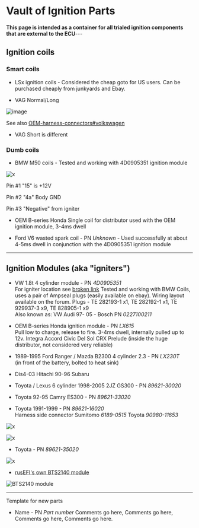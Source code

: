 # Vault of Ignition Parts

**This page is intended as a container for all trialed ignition components that are external to the ECU**---

## Ignition coils

### Smart coils

* LSx ignition coils - Considered the cheap goto for US users. Can be purchased cheaply from junkyards and Ebay.

* VAG Normal/Long

![image](https://user-images.githubusercontent.com/48498823/225203719-d92edd9a-fe02-4af6-ba76-acded2d7b1b9.png)

See also [OEM-harness-connectors#volkswagen](OEM-harness-connectors#volkswagen)

* VAG Short is different

### Dumb coils

* BMW M50 coils - Tested and working with 4D0905351 ignition module

![x](OEM-Docs/Bmw/bmw_dumb_coil.png)

Pin #1 "15" is +12V

Pin #2 "4a" Body GND

Pin #3 "Negative" from igniter

* OEM B-series Honda Single coil for distributor used with the OEM ignition module, 3-4ms dwell

* Ford V6 wasted spark coil - PN _Unknown_ - Used successfully at about 4-5ms dwell in conjunction with the 4D0905351 ignition module  

---

## Ignition Modules (aka "igniters")

* VW 1.8t 4 cylinder module - PN _4D0905351_  
For igniter location see [broken link](https://www.youtube.com/watch?v=X-iyKYUeGvc)
Tested and working with BMW Coils, uses a pair of Ampseal plugs (easily available on ebay). Wiring layout available on the forum.
Plugs - TE 282193-1 x1, TE 282192-1 x1, TE 929937-3 x9, TE 828905-1 x9  
Also known as: VW Audi 97- 05 - Bosch PN _0227100211_  

* OEM B-series Honda ignition module - PN _LX615_  
Pull low to charge, release to fire. 3-4ms dwell, internally pulled up to 12v. Integra Accord Civic Del Sol CRX Prelude (inside the huge distributor, not considered very reliable)

* 1989-1995 Ford Ranger / Mazda B2300 4 cylinder 2.3 - PN _LX230T_  
(in front of the battery, bolted to heat sink)

* Dis4-03 Hitachi 90-96 Subaru

* Toyota / Lexus 6 cylinder 1998-2005 2JZ GS300 - PN _89621-30020_  

* Toyota 92-95 Camry ES300 - PN _89621-33020_  

* Toyota 1991-1999 - PN _89621-16020_  
Harness side connector Sumitomo _6189-0515_ Toyota _90980-11653_

![x](OEM-Docs/Toyota/GS300_2001_igniter.png)

![x](OEM-Docs/Toyota/1995_Camry_Igniter.png)

* Toyota - PN _89621-35020_

![x](OEM-Docs/Toyota/1999_Camry_Igniter.png)

* [rusEFI's own BTS2140 module](http://rusefi.com/forum/viewtopic.php?f=4&t=286)

![BTS2140 module](Images/BTS2140_breakout.jpg)

---

Template for new parts

* Name - PN _Part number_
Comments go here, Comments go here, Comments go here, Comments go here.
